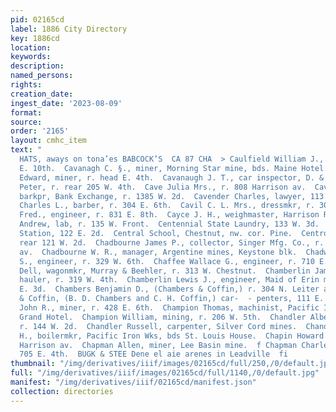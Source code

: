 ```yaml
---
pid: 02165cd
label: 1886 City Directory
key: 1886cd
location: 
keywords: 
description: 
named_persons: 
rights: 
creation_date: 
ingest_date: '2023-08-09'
format: 
source: 
order: '2165'
layout: cmhc_item
text: "                                                                                         STETSON’S
  HATS, aways on tona’es BABCOCK’S  CA 87 CHA  > Caulfield William J., miner, r. 218
  E. 10th.  Cavanagh C. §., miner, Morning Star mine, bds. Maine Hotel.  Cavanagh
  Edward, miner, r. head E. 4th.  Cavanaugh J. T., car inspector, D. & R. G. Ry.  Cavanaugh
  Peter, r. rear 205 W. 4th.  Cave Julia Mrs., r. 808 Harrison av.  Cavel Nelson C.,
  barkpr, Bank Exchange, r. 1385 W. 2d.  Cavender Charles, lawyer, 113 W. 5th.  Cavil
  Charles L., barber, r. 304 E. 6th.  Cavil C. L. Mrs., dressmkr, r. 304 E. 6th.  Cawley
  Fred., engineer, r. 831 E. 8th.  Cayce J. H., weighmaster, Harrison Red. Wks.  Cekla
  Andrew, lab, r. 135 W. Front.  Centennial State Laundry, 133 W. 3d.  Central Fire
  Station, 122 E. 2d.  Central School, Chestnut, nw. cor. Pine.  Centro Alex., r.
  rear 121 W. 2d.  Chadbourne James P., collector, Singer Mfg. Co., r. 111 N. Toledo
  av.  Chadbourne W. R., manager, Argentine mines, Keystone blk.  Chadwick Alfred
  S., engineer, r. 329 W. 6th.  Chaffee Wallace G., engineer, r. 710 E. 6th.  Chamberlain
  Dell, wagonmkr, Murray & Beehler, r. 313 W. Chestnut.  Chamberlin James B., ore
  hauler, r. 319 W. 4th.  Chamberlin Lewis J., engineer, Maid of Erin mine, r. 424
  E. 3d.  Chambers Benjamin D., (Chambers & Coffin,) r. 304 N. Leiter av.  Chambers
  & Coffin, (B. D. Chambers and C. H. Coffin,) car-  - penters, 111 E. 3d.  Champion
  John R., miner, r. 428 E. 6th.  Champion Thomas, machinist, Pacific Iron Wks, bds.
  Grand Hotel.  Champion William, mining, r. 206 W. 5th.  Chandler Albert, miner,
  r. 144 W. 2d.  Chandler Russell, carpenter, Silver Cord mines.  Chandler William
  H., boilermkr, Pacific Iron Wks, bds St. Louis House.  Chapin Howard C., r. 614
  Harrison av.  Chapman Allen, miner, Lee Basin mine.  f Chapman Charles, miner, r.
  705 E. 4th.  BUGK & STEE Dene el aie arenes in Leadville  fi          "
thumbnail: "/img/derivatives/iiif/images/02165cd/full/250,/0/default.jpg"
full: "/img/derivatives/iiif/images/02165cd/full/1140,/0/default.jpg"
manifest: "/img/derivatives/iiif/02165cd/manifest.json"
collection: directories
---
```

